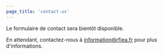 ```yaml
---
page_title: 'contact-us'
---
```

Le formulaire de contact sera bientôt disponible.

En attendant, contactez-nous à information@rfiea.fr pour plus d'informations.

